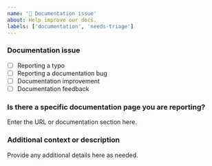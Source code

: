 ```yaml
---
name: '📖 Documentation issue'
about: Help improve our docs.
labels: ['documentation', 'needs-triage']
---
```


### Documentation issue

<!-- (Update "[ ]" to "[x]" to check a box) -->

- [ ] Reporting a typo
- [ ] Reporting a documentation bug
- [ ] Documentation improvement
- [ ] Documentation feedback

<!--
  If your issue is not regarding the documentation, please choose an issue type:
  https://github.com/lucasvieirasilva/nx-plugins/issues/new/choose
-->

### Is there a specific documentation page you are reporting?

Enter the URL or documentation section here.

### Additional context or description

Provide any additional details here as needed.
